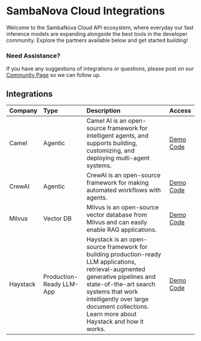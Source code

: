 # SambaNova Cloud Integrations

Welcome to the SambaNova Cloud API ecosystem, where everyday our fast inference models are expanding alongside the best tools in the developer community. Explore the partners available below and get started building\! 

### Need Assistance? 

If you have any suggestions of integrations or questions, please post on our [Community Page](https://community.sambanova.ai/) so we can follow up. 

## Integrations

| Company | Type | Description | Access |
| :---- | :---- | :---- | :---- |
| Camel | Agentic | Camel AI is an open-source framework for intelligent agents, and supports building, customizing, and deploying multi-agent systems.   | [Demo Code](https://github.com/sambanova/ai-starter-kit/tree/main/integrations/camel) |
| CrewAI | Agentic | CrewAI is an open-source framework for making automated workflows with agents. | [Demo Code](https://github.com/sambanova/ai-starter-kit/tree/main/integrations/crewai) |
| Milvus | Vector DB | Milvus is an open-source vector database from Milvus and can easily enable RAG applications. | [Demo Code](https://github.com/sambanova/ai-starter-kit/tree/main/integrations/milvus) |
| Haystack | Production-Ready LLM-App | Haystack is an open-source framework for building production-ready LLM applications, retrieval-augmented generative pipelines and state-of-the-art search systems that work intelligently over large document collections. Learn more about Haystack and how it works. | [Demo Code](https://github.com/sambanova/ai-starter-kit/tree/main/integrations/haystack) |
